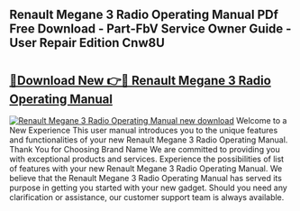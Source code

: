 ## Renault Megane 3 Radio Operating Manual PDf Free Download - Part-FbV Service Owner Guide - User Repair Edition Cnw8U

# <h2><a href="http://bc70768.oget.top/?id=Renault+Megane+3+Radio+Operating+Manual">🔗Download New 👉🔴 Renault Megane 3 Radio Operating Manual</a></h2>

[![Renault Megane 3 Radio Operating Manual new download](https://i.imgur.com/5g1atiW.png)](http://bc70768.oget.top/?id=Renault+Megane+3+Radio+Operating+Manual)
Welcome to a New Experience This user manual introduces you to the unique features and functionalities of your new Renault Megane 3 Radio Operating Manual. Thank You for Choosing Brand Name We are committed to providing you with exceptional products and services. Experience the possibilities of list of features with your new Renault Megane 3 Radio Operating Manual. We believe that the Renault Megane 3 Radio Operating Manual has served its purpose in getting you started with your new gadget. Should you need any clarification or assistance, our customer support team is always available.
